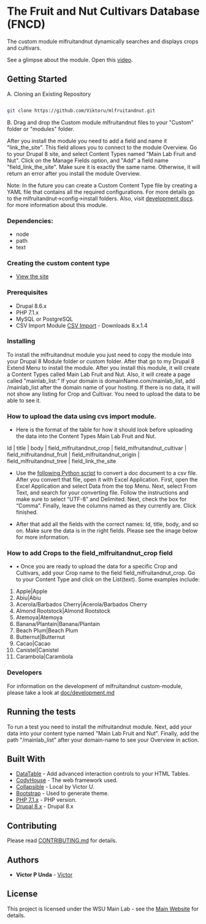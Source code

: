 # The Fruit and Nut Cultivars Database (FNCD)

The custom module mlfruitandnut dynamically searches and displays crops and cultivars.

See a glimpse about the module. Open this [video](https://vimeo.com/325511947).

## Getting Started

A. Cloning an Existing Repository  
```bash

git clone https://github.com/Viktoru/mlfruitandnut.git

```
B. Drag and drop the Custom module mlfruitandnut files to your "Custom" folder or "modules" folder.


After you install the module you need to add a field and name it "link_the_site". This field allows you to connect to the module Overview. Go to your Drupal 8 site, and select Content Types named "Main Lab Fruit and Nut". Click on the Manage Fields option, and "Add" a field name "field_link_the_site". Make sure it is exactly the same name.
Otherwise, it will return an error after you install the module Overview.

Note: In the future you can create a Custom Content Type file by creating a YAML file that contains all the required configurations. For more details go to the mlfruitandnut->config->install folders. 
Also, visit [development docs](https://github.com/Viktoru/mlfruitandnut/blob/master/mlfruitandnut/docs/development.md). for more information about this module.


### Dependencies:

- node
- path
- text

### Creating the custom content type

- [View the site](https://github.com/Viktoru/mlfruitandnut/blob/master/mlfruitandnut/docs/development_two.md)


### Prerequisites

- Drupal 8.6.x
- PHP 7.1.x
- MySQL or  PostgreSQL
- CSV Import Module [CSV Import](https://www.drupal.org/project/csv_importer) - Downloads 8.x.1.4

### Installing

To install the mlfruitandnut module you just need to copy the module into your Drupal 8 Module folder or custom folder. After that go to my Drupal 8 Extend Menu to install the module.
After you install this module, it will create a Content Types called Main Lab Fruit and Nut. Also, it will create a page called "mainlab_list:” If your domain is domainName.com/mainlab_list, add /mainlab_list after the domain name of your hosting. If there is no data, it will not show any listing for Crop and Cultivar. You need to upload the data to be able to see it.

### How to upload the data using cvs import module.

* Here is the format of the table for how it should look before uploading the data into the Content Types Main Lab Fruit and Nut.

Id | title | body | field_mlfruitandnut_crop | field_mlfruitandnut_cultivar | field_mlfruitandnut_fruit | field_mlfruitandnut_origin | field_mlfruitandnut_tree | field_link_the_site

* Use the [following Python script](https://github.com/Viktoru/python2.7.10/blob/master/script2.py) to convert a doc document to a csv file. After you convert that file, open it with Excel Application. First, open the Excel Application and select Data from the top Menu. Next, select From Text, and search for your converting file. Follow the instructions and make sure to select “UTF-8” and Delimited. Next, check the box for “Comma”. Finally, leave the columns named as they currently are. Click finished.

* After that add all the fields with the correct names: Id, title, body, and so on. Make sure the data is in the right fields. Please see the image below for more information. 

### How to add Crops to the field_mlfruitandnut_crop field

* •	Once you are ready to upload the data for a specific Crop and Cultivars, add your Crop name to the field field_mlfruitandnut_crop. Go to your Content Type and click on the List(text). Some examples include:

1. Apple|Apple
2. Abiu|Abiu
3. Acerola/Barbados Cherry|Acerola/Barbados Cherry
4. Almond Rootstock|Almond Rootstock
5. Atemoya|Atemoya
6. Banana/Plantain|Banana/Plantain
7. Beach Plum|Beach Plum
8. Butternut|Butternut
9. Cacao|Cacao
10. Canistel|Canistel
11. Carambola|Carambola

### Developers

For information on the development of mlfruitandnut custom-module, please take a look at [doc/development.md](https://github.com/Viktoru/mlfruitandnut/blob/master/mlfruitandnut/docs/development.md)

## Running the tests

To run a test you need to install the mlfruitandnut module. Next, add your data into your content type named "Main Lab Fruit and Nut". Finally, add the path "/mainlab_list" after your domain-name to see your Overview in action.

## Built With

* [DataTable](https://datatables.net/) - Add advanced interaction controls to your HTML Tables.
* [CodyHouse](https://codyhouse.co/) - The web framework used.
* [Collapsible](https://github.com/Viktoru/Overview/tree/master/mainlab_list/assets/css) - Local by Victor U.
* [Bootstrap](https://getbootstrap.com/docs/3.4/) - Used to generate theme.
* [PHP 7.1.x](http://php.net/) - PHP version.
* [Drupal 8.x](http://www.drupal.org) - Drupal 8.x

## Contributing

Please read [CONTRIBUTING.md](https://github.com/Viktoru/) for details.

## Authors

* **Victor P Unda** - [Victor](https://github.com/Viktoru/)

## License

This project is licensed under the WSU Main Lab - see the [Main Website](http://www.bioinfo.wsu.edu) for details.

